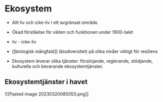 # Ekosystem
- Allt liv och icke-liv i ett avgränsat område. 

- Ökad förståelse för vikten och funktionen under 1900-talet
- liv - icke-liv
- [[biologisk mångfald]] (biodiversitet) på olika nivåer viktigt för resiliens
- Ekosystem leverar olika tjänster: försörjande, reglerande, stödjande, kulturella och bevarande ekosystemtjänster.

## Ekosystemtjänster i havet
![[Pasted image 20230320085053.png]]
